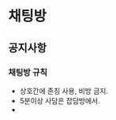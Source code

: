 # 채팅방

## 공지사항


### 채팅방 규칙

- 상호간에 존칭 사용, 비방 금지.
- 5분이상 사담은 잡담방에서.
- 


<!--stackedit_data:
eyJoaXN0b3J5IjpbMTQ5OTQ3NTc3NCw1Mjg2OTMxMDksNzMyNz
gxMTMyXX0=
-->